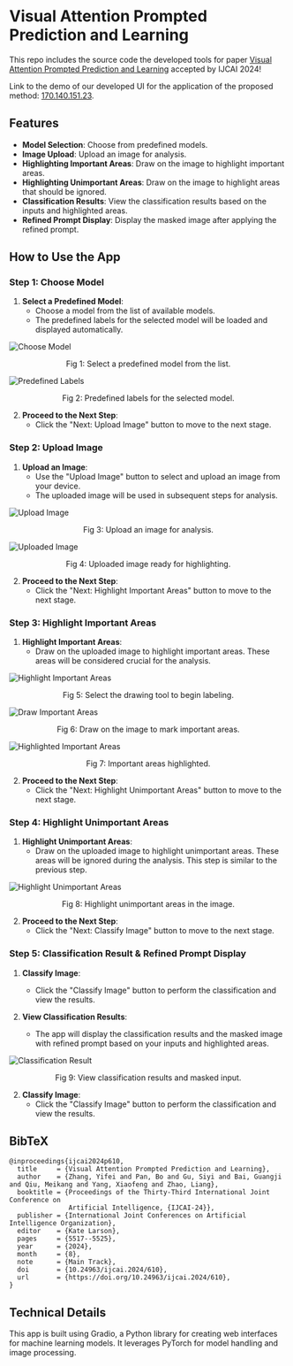 # Visual Attention Prompted Prediction and Learning

This repo includes the source code the developed tools for paper [Visual Attention Prompted Prediction and Learning](https://www.ijcai.org/proceedings/2024/610) accepted by IJCAI 2024!

Link to the demo of our developed UI for the application of the proposed method: [170.140.151.23](http://170.140.151.23).

## Features

- **Model Selection**: Choose from predefined models.
- **Image Upload**: Upload an image for analysis.
- **Highlighting Important Areas**: Draw on the image to highlight important areas.
- **Highlighting Unimportant Areas**: Draw on the image to highlight areas that should be ignored.
- **Classification Results**: View the classification results based on the inputs and highlighted areas.
- **Refined Prompt Display**: Display the masked image after applying the refined prompt.

## How to Use the App

### Step 1: Choose Model

1. **Select a Predefined Model**:
   - Choose a model from the list of available models.
   - The predefined labels for the selected model will be loaded and displayed automatically.

![Choose Model](images/Stage1_1.png)
<p align="center">Fig 1: Select a predefined model from the list.</p>


![Predefined Labels](images/Stage1_2.png)
<p align="center">Fig 2: Predefined labels for the selected model.</p>


<!-- 
2. **Or Upload Your Own Model**:
   - Upload a custom model file.
   - The app will handle and display labels accordingly. -->

2. **Proceed to the Next Step**:
   - Click the "Next: Upload Image" button to move to the next stage.

### Step 2: Upload Image

1. **Upload an Image**:
   - Use the "Upload Image" button to select and upload an image from your device.
   - The uploaded image will be used in subsequent steps for analysis.

![Upload Image](images/Stage2_1.png)
<p align="center">Fig 3: Upload an image for analysis.</p>


![Uploaded Image](images/Stage2_2.png)
<p align="center">Fig 4: Uploaded image ready for highlighting.</p>



2. **Proceed to the Next Step**:
   - Click the "Next: Highlight Important Areas" button to move to the next stage.

### Step 3: Highlight Important Areas

1. **Highlight Important Areas**:
   - Draw on the uploaded image to highlight important areas. These areas will be considered crucial for the analysis.

![Highlight Important Areas](images/Stage3_1.png)
<p align="center">Fig 5: Select the drawing tool to begin labeling.</p>


![Draw Important Areas](images/Stage3_2.png)
<p align="center">Fig 6: Draw on the image to mark important areas.</p>


![Highlighted Important Areas](images/Stage3_3.png)
<p align="center">Fig 7: Important areas highlighted.</p>



2. **Proceed to the Next Step**:
   - Click the "Next: Highlight Unimportant Areas" button to move to the next stage.

### Step 4: Highlight Unimportant Areas

1. **Highlight Unimportant Areas**:
   - Draw on the uploaded image to highlight unimportant areas. These areas will be ignored during the analysis. This step is similar to the previous step. 

![Highlight Unimportant Areas](images/Stage4_1.png)
<p align="center">Fig 8: Highlight unimportant areas in the image.</p>


2. **Proceed to the Next Step**:
   - Click the "Next: Classify Image" button to move to the next stage.

### Step 5: Classification Result & Refined Prompt Display

1. **Classify Image**:
   - Click the "Classify Image" button to perform the classification and view the results.

2. **View Classification Results**:
   - The app will display the classification results and the masked image with refined prompt based on your inputs and highlighted areas.

![Classification Result](images/Stage5_1.png)
<p align="center">Fig 9: View classification results and masked input.</p>



2. **Classify Image**:
   - Click the "Classify Image" button to perform the classification and view the results.

<!-- ## Additional Information

- **Predefined Labels**: The predefined labels for each model are displayed in the first step when a model is selected.
- **Custom Models**: If you upload your own model, ensure it is compatible with the app's requirements. -->

## BibTeX
```
@inproceedings{ijcai2024p610,
  title     = {Visual Attention Prompted Prediction and Learning},
  author    = {Zhang, Yifei and Pan, Bo and Gu, Siyi and Bai, Guangji and Qiu, Meikang and Yang, Xiaofeng and Zhao, Liang},
  booktitle = {Proceedings of the Thirty-Third International Joint Conference on
               Artificial Intelligence, {IJCAI-24}},
  publisher = {International Joint Conferences on Artificial Intelligence Organization},
  editor    = {Kate Larson},
  pages     = {5517--5525},
  year      = {2024},
  month     = {8},
  note      = {Main Track},
  doi       = {10.24963/ijcai.2024/610},
  url       = {https://doi.org/10.24963/ijcai.2024/610},
}
```

## Technical Details

This app is built using Gradio, a Python library for creating web interfaces for machine learning models. It leverages PyTorch for model handling and image processing.

